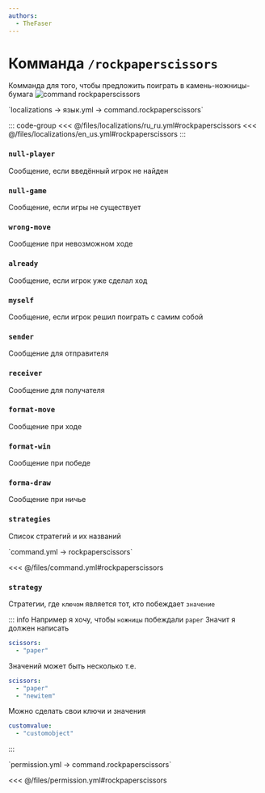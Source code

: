 ```yaml
---
authors:
  - TheFaser
---
```


# Комманда `/rockpaperscissors`

Комманда для того, чтобы предложить поиграть в камень-ножницы-бумага
![command rockpaperscissors](/commandrockpaperscissors.png)

[//]: # (localization)
<!--@include: @/parts/words.md#localization--> 
<!--@include: @/parts/words.md#path--> `localizations → язык.yml → command.rockpaperscissors`

<!--@include: @/parts/words.md#default--> 

::: code-group
<<< @/files/localizations/ru_ru.yml#rockpaperscissors
<<< @/files/localizations/en_us.yml#rockpaperscissors
:::

### `null-player`

Сообщение, если введённый игрок не найден

### `null-game`

Сообщение, если игры не существует

### `wrong-move`

Сообщение при невозможном ходе

### `already`

Сообщение, если игрок уже сделал ход

### `myself`

Сообщение, если игрок решил поиграть с самим собой

### `sender`

Сообщение для отправителя

### `receiver`

Сообщение для получателя

### `format-move`

Сообщение при ходе

### `format-win`

Сообщение при победе

### `forma-draw`

Сообщение при ничье

### `strategies`

Список стратегий и их названий

[//]: # (command.yml)
<!--@include: @/parts/words.md#setting-->
<!--@include: @/parts/words.md#path--> `command.yml → rockpaperscissors`

<!--@include: @/parts/words.md#default-->
<<< @/files/command.yml#rockpaperscissors

<!--@include: @/parts/enable.md-->
<!--@include: @/parts/aliases.md-->

### `strategy`

Стратегии, где `ключом` является тот, кто побеждает `значение`

::: info Например я хочу, чтобы `ножницы` побеждали `paper`
Значит я должен написать
```yaml
scissors:
  - "paper"
```

Значений может быть несколько т.е.
```yaml
scissors:
  - "paper"
  - "newitem"
```

Можно сделать свои ключи и значения
```yaml
customvalue:
  - "customobject"
```
:::

<!--@include: @/parts/cooldown.md-->
<!--@include: @/parts/sound.md-->

[//]: # (permission.yml)
<!--@include: @/parts/words.md#permission-->
<!--@include: @/parts/words.md#path--> `permission.yml → command.rockpaperscissors`

<!--@include: @/parts/words.md#default-->
<<< @/files/permission.yml#rockpaperscissors

<!--@include: @/parts/permission/permissionTier3.md-->
<!--@include: @/parts/permission/cooldown.md-->
<!--@include: @/parts/permission/sound.md-->


